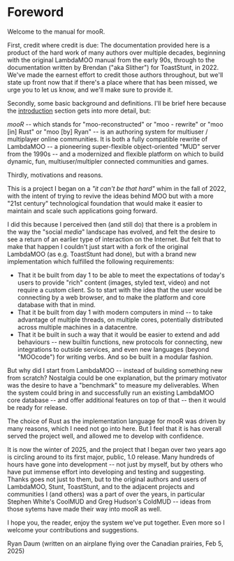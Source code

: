 # Foreword

Welcome to the manual for mooR. 

First, credit where credit is due: The documentation provided here is
a product of the hard work of many authors over multiple decades,
beginning with the original LambdaMOO manual from the early 90s,
through to the documentation written by Brendan ("aka Slither") for
ToastStunt, in 2022. We've made the earnest effort to credit those
authors throughout, but we'll state up front now that if there's a
place where that has been missed, we urge you to let us know, and
we'll make sure to provide it.

Secondly, some basic background and definitions. I'll be brief here
because the [introduction](./introduction.md) section gets into more
detail, but:

*mooR* -- which stands for "moo-reconstructed" or "moo - rewrite" or
"moo [in] Rust" or "moo [by] Ryan" -- is an authoring system for
multiuser / multiplayer online communities. It is both a fully
compatible rewrite of LambdaMOO -- a pioneering super-flexible
object-oriented "MUD" server from the 1990s -- and a modernized and
flexible platform on which to build dynamic, fun, multiuser/multipler
connected communities and games.

Thirdly, motivations and reasons.

This is a project I began on a _"it can't be that hard"_ whim in the
fall of 2022, with the intent of trying to revive the ideas behind MOO
but with a more "21st century" technological foundation that would
make it easier to maintain and scale such applications going forward.

I did this because I perceived then (and still do) that there is a
problem in the way the "social _media_" landscape has evolved, and
felt the desire to see a return of an earlier type of interaction on
the Internet. But felt that to make that happen I couldn't just start
with a fork of the original LambdaMOO (as e.g. ToastStunt had done),
but with a brand new implementation which fulfilled the following
requirements:

  * That it be built from day 1 to be able to meet the expectations of
    today's users to provide "rich" content (images, styled text,
    video) and not require a custom client. So to start with the idea
    that the user would be connecting by a web browser, and to make
    the platform and core database with that in mind.
  * That it be built from day 1 with modern computers in mind -- to
    take advantage of multiple threads, on multiple cores, potentially
    distributed across multiple machines in a datacentre.
  * That it be built in such a way that it would be easier to extend
    and add behaviours -- new builtin functions, new protocols for
    connecting, new integrations to outside services, and even new
    languages (beyond "MOOcode") for writing verbs. And so be built in
    a modular fashion.

But why did I start from LambdaMOO -- instead of building something
new from scratch? Nostalgia could be one explanation, but the primary
motivator was the desire to have a "benchmark" to measure my
deliverables. When the system could bring in and successfully run an
existing LambdaMOO core database -- and offer additional features on
top of that -- then it would be ready for release.

The choice of Rust as the implementation language for mooR was driven
by many reasons, which I need not go into here. But I feel that it is
has overall served the project well, and allowed me to develop with
confidence.

It is now the winter of 2025, and the project that I began over two
years ago is circling around to its first major, public, 1.0
release. Many hundreds of hours have gone into development -- not just
by myself, but by others who have put immense effort into developing and
testing and suggesting. Thanks goes not just to them, but to the
original authors and users of LambdaMOO, Stunt, ToastStunt, and to the
adjacent projects and communities I (and others) was a part of over
the years, in particular Stephen White's CoolMUD and Greg Hudson's
ColdMUD -- ideas from those sytems have made their way into mooR as
well.

I hope you, the reader, enjoy the system we've put together. Even more
so I welcome your contributions and suggestions.

Ryan Daum (written on an airplane flying over the Canadian prairies,
Feb 5, 2025)
